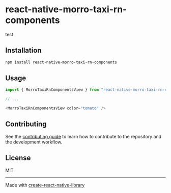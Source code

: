 # react-native-morro-taxi-rn-components

test

## Installation

```sh
npm install react-native-morro-taxi-rn-components
```

## Usage


```js
import { MorroTaxiRnComponentsView } from "react-native-morro-taxi-rn-components";

// ...

<MorroTaxiRnComponentsView color="tomato" />
```


## Contributing

See the [contributing guide](CONTRIBUTING.md) to learn how to contribute to the repository and the development workflow.

## License

MIT

---

Made with [create-react-native-library](https://github.com/callstack/react-native-builder-bob)

